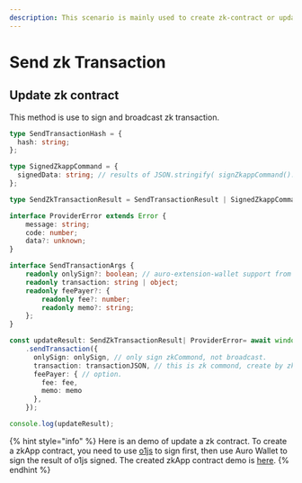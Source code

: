 ```yaml
---
description: This scenario is mainly used to create zk-contract or update zk-contracts.
---
```


# Send zk Transaction

## Update zk contract

This method is use to sign and broadcast zk transaction.

```typescript
type SendTransactionHash = {
  hash: string;
};

type SignedZkappCommand = {
  signedData: string; // results of JSON.stringify( signZkappCommand().data )
};

type SendZkTransactionResult = SendTransactionResult | SignedZkappCommand

interface ProviderError extends Error {
    message: string;
    code: number;
    data?: unknown;
}

interface SendTransactionArgs {
    readonly onlySign?: boolean; // auro-extension-wallet support from V2.2.16. 
    readonly transaction: string | object;
    readonly feePayer?: {
        readonly fee?: number;
        readonly memo?: string;
    };
}

const updateResult: SendZkTransactionResult| ProviderError= await window.mina?
    .sendTransaction({
      onlySign: onlySign, // only sign zkCommond, not broadcast.
      transaction: transactionJSON, // this is zk commond, create by zkApp.
      feePayer: { // option.
        fee: fee,
        memo: memo
      },
    });

console.log(updateResult);
```

{% hint style="info" %}
Here is an demo of update a zk contract. To create a zkApp contract, you need to use [o1js](https://www.npmjs.com/package/o1js) to sign first, then use Auro Wallet to sign the result of o1js signed. The created zkApp contract demo is [here](https://github.com/aurowallet/test-zkapp/blob/feature/zk/ui/src/components/HomeComponents/SignTransactionBox.tsx#L263).
{% endhint %}
